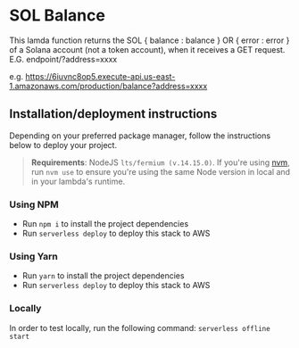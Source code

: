 # SOL Balance

This lamda function returns the SOL { balance : balance } OR { error : error } of a Solana account (not a token account), when it receives a GET request. E.G. endpoint/?address=xxxx

e.g. https://6iuvnc8op5.execute-api.us-east-1.amazonaws.com/production/balance?address=xxxx

## Installation/deployment instructions

Depending on your preferred package manager, follow the instructions below to deploy your project.

> **Requirements**: NodeJS `lts/fermium (v.14.15.0)`. If you're using [nvm](https://github.com/nvm-sh/nvm), run `nvm use` to ensure you're using the same Node version in local and in your lambda's runtime.

### Using NPM

-   Run `npm i` to install the project dependencies
-   Run `serverless deploy` to deploy this stack to AWS

### Using Yarn

-   Run `yarn` to install the project dependencies
-   Run `serverless deploy` to deploy this stack to AWS

### Locally

In order to test locally, run the following command: `serverless offline start`
